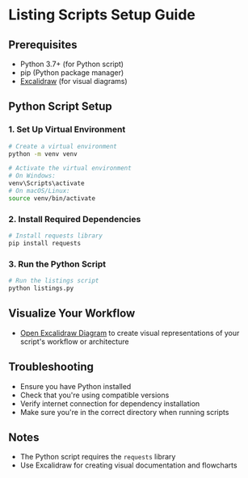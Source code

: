 # Listing Scripts Setup Guide

## Prerequisites
- Python 3.7+ (for Python script)
- pip (Python package manager)
- [Excalidraw](https://excalidraw.com/#json=h0VknBxKw_mYkzSlLm8TI,IV77-Gsxe5o0pHgPK3EFRg) (for visual diagrams)

## Python Script Setup

### 1. Set Up Virtual Environment
```bash
# Create a virtual environment
python -m venv venv 

# Activate the virtual environment
# On Windows:
venv\Scripts\activate
# On macOS/Linux:
source venv/bin/activate
```

### 2. Install Required Dependencies
```bash
# Install requests library
pip install requests
```

### 3. Run the Python Script
```bash
# Run the listings script
python listings.py
```

## Visualize Your Workflow
- [Open Excalidraw Diagram](https://excalidraw.com/) to create visual representations of your script's workflow or architecture

## Troubleshooting
- Ensure you have Python installed
- Check that you're using compatible versions
- Verify internet connection for dependency installation
- Make sure you're in the correct directory when running scripts

## Notes
- The Python script requires the `requests` library
- Use Excalidraw for creating visual documentation and flowcharts
